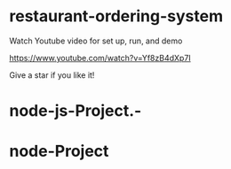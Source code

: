 # restaurant-ordering-system

Watch Youtube video for set up, run, and demo

https://www.youtube.com/watch?v=Yf8zB4dXp7I

Give a star if you like it!
# node-js-Project.-
# node-Project
